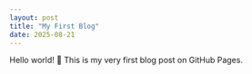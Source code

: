 ```yaml
---
layout: post
title: "My First Blog"
date: 2025-08-21
---
```

Hello world! 🚀 This is my very first blog post on GitHub Pages.
